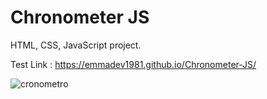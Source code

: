 # Chronometer JS

HTML, CSS, JavaScript project.

Test Link : https://emmadev1981.github.io/Chronometer-JS/


![cronometro](https://user-images.githubusercontent.com/82782857/127775541-1cabffe3-dffe-4beb-8629-4760a7b5041a.jpg)
